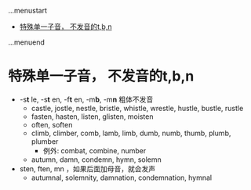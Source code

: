 ...menustart

 - [特殊单一子音， 不发音的t,b,n](#7fa088760663a293435f73be1aefc2e2)

...menuend


<h2 id="7fa088760663a293435f73be1aefc2e2"></h2>


# 特殊单一子音， 不发音的t,b,n

- -s**t** le, -s**t** en, -f**t** en, -m**b**, -m**n**  粗体不发音
    - castle, jostle, nestle, bristle, whistle, wrestle, hustle, bustle, rustle 
    - fasten, hasten, listen, glisten, moisten
    - often, soften
    - climb, climber, comb, lamb, limb, dumb, numb, thumb, plumb, plumber
        - 例外: combat, combine, number
    - autumn, damn, condemn, hymn, solemn
- sten, ften, mn ，如果后面加母音，就会发声
    - autumnal, solemnity, damnation, condemnation, hymnal



